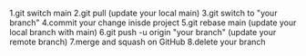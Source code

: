 1.git switch main
2.git pull (update your local main)
3.git switch to "your branch"
4.commit your change inisde project
5.git rebase main (update your local branch with main)
6.git push -u origin "your branch" (update your remote branch)
7.merge and squash on GitHub
8.delete your branch
